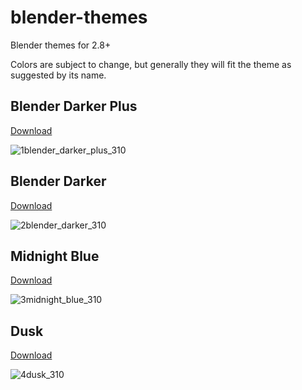 # blender-themes

Blender themes for 2.8+

Colors are subject to change, but generally they will fit the theme as suggested by its name.

## Blender Darker Plus
[Download](https://raw.githubusercontent.com/williamchange/blender-themes/master/Blender_Darker_Plus.xml)

![1blender_darker_plus_310](https://user-images.githubusercontent.com/830253/147807604-974104bc-3b5a-48be-a403-7fa7b9f8f423.png)

## Blender Darker
[Download](https://raw.githubusercontent.com/williamchange/blender-themes/master/Blender_Darker.xml)

![2blender_darker_310](https://user-images.githubusercontent.com/830253/147807616-77bbbf5f-0e57-4799-87d4-0a3b798dc797.png)

## Midnight Blue
[Download](https://raw.githubusercontent.com/williamchange/blender-themes/master/Midnight_Blue.xml)

![3midnight_blue_310](https://user-images.githubusercontent.com/830253/147807621-b7b6711b-713a-4ac7-897b-4a3fe96b5206.png)

## Dusk
[Download](https://raw.githubusercontent.com/williamchange/blender-themes/master/Dusk.xml)

![4dusk_310](https://user-images.githubusercontent.com/830253/147807622-3b845521-36e2-4b68-9509-59caebe293da.png)
